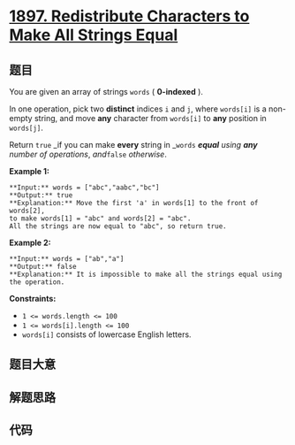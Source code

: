# [1897. Redistribute Characters to Make All Strings Equal](https://leetcode.com/problems/redistribute-characters-to-make-all-strings-equal)

## 题目

You are given an array of strings `words` ( **0-indexed** ).

In one operation, pick two **distinct** indices `i` and `j`, where `words[i]`
is a non-empty string, and move **any** character from `words[i]` to **any**
position in `words[j]`.

Return `true` _if you can make **every** string in _`words` _**equal** using
**any** number of operations_, _and_`false` _otherwise_.



**Example 1:**

    
    
    **Input:** words = ["abc","aabc","bc"]
    **Output:** true
    **Explanation:** Move the first 'a' in words[1] to the front of words[2],
    to make words[1] = "abc" and words[2] = "abc".
    All the strings are now equal to "abc", so return true.
    

**Example 2:**

    
    
    **Input:** words = ["ab","a"]
    **Output:** false
    **Explanation:** It is impossible to make all the strings equal using the operation.
    



**Constraints:**

  * `1 <= words.length <= 100`
  * `1 <= words[i].length <= 100`
  * `words[i]` consists of lowercase English letters.


## 题目大意

## 解题思路

## 代码

```javascript

```
